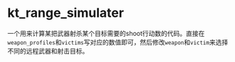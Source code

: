 # kt_range_simulater

一个用来计算某把武器射杀某个目标需要的shoot行动数的代码。直接在`weapon_profiles`和`victims`写对应的数值即可，然后修改`weapon`和`victim`来选择不同的远程武器和射击目标。
